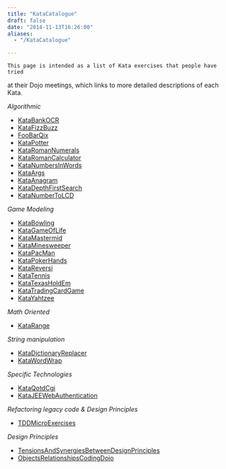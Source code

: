 ```yaml
---
title: "KataCatalogue"
draft: false
date: "2014-11-13T16:26:00"
aliases:
  - "/KataCatalogue"

---
```

    This page is intended as a list of Kata exercises that people have tried
at their Dojo meetings, which links to more detailed descriptions of
each Kata.

*Algorithmic*

-   [KataBankOCR](/kata/BankOCR)
-   [KataFizzBuzz](/kata/FizzBuzz)
-   [FooBarQix](/kata/FooBarQix)
-   [KataPotter](/kata/Potter)
-   [KataRomanNumerals](/kata/RomanNumerals)
-   [KataRomanCalculator](/kata/RomanCalculator)
-   [KataNumbersInWords](/kata/NumbersInWords)
-   [KataArgs](/kata/Args)
-   [KataAnagram](/kata/Anagram)
-   [KataDepthFirstSearch](/kata/DepthFirstSearch)
-   [KataNumberToLCD](/kata/NumberToLCD)

*Game Modeling*

-   [KataBowling](/kata/Bowling)
-   [KataGameOfLife](/kata/GameOfLife)
-   [KataMastermid](/kata/Mastermind)
-   [KataMinesweeper](/kata/Minesweeper)
-   [KataPacMan](/kata/PacMan)
-   [KataPokerHands](/kata/PokerHands)
-   [KataReversi](/kata/Reversi)
-   [KataTennis](/kata/Tennis)
-   [KataTexasHoldEm](/kata/TexasHoldEm)
-   [KataTradingCardGame](/kata/TradingCardGame)
-   [KataYahtzee](/kata/Yahtzee)

*Math Oriented*

-   [KataRange](/kata/Range)

*String manipulation*

-   [KataDictionaryReplacer](/kata/DictionaryReplacer)
-   [KataWordWrap](/kata/WordWrap)

*Specific Technologies*

-   [KataQotdCgi](/kata/QotdCgi)
-   [KataJEEWebAuthentication](/kata/JEEWebAuthentication)

*Refactoring legacy code & Design Principles*

-   [TDDMicroExercises](https://github.com/lucaminudel/TDDwithMockObjectsAndDesignPrinciples/tree/master/TDDMicroExercises#readme)

*Design Principles*

-   [TensionsAndSynergiesBetweenDesignPrinciples](https://github.com/lucaminudel/tensions_and_synergies_between_design_principles/blob/master/README.md)
-   [ObjectsRelationshipsCodingDojo](https://github.com/lucaminudel/Objects-relationships-Coding-Dojo/blob/master/README.md)


